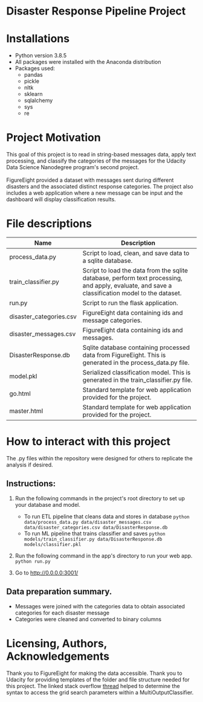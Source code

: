 # Disaster Response Pipeline Project


# Installations
- Python version 3.8.5
- All packages were installed with the Anaconda distribution
- Packages used:
	- pandas
	- pickle
	- nltk
	- sklearn
	- sqlalchemy
	- sys
	- re

# Project Motivation
This goal of this project is to read in string-based messages data, apply text processing, and classify the categories of the messages for the Udacity Data Science Nanodegree program's second project.
<br>  <br>
FigureEight provided a dataset with messages sent during different disasters and the associated distinct response categories.  The project also includes
a web application where a new message can be input and the dashboard will display classification results.  


# File descriptions

| Name| Description |
| ----------- | ----------- |
| process_data.py|  Script to load, clean, and save data to a sqlite database. |
| train_classifier.py| Script to load the data from the sqlite database, perform text processing, and apply, evaluate, and save a classification model to the dataset. |
| run.py | Script to run the flask application. |
| disaster_categories.csv | FigureEight data containing ids and message categories.|
| disaster_messages.csv   | FigureEight data containing ids and messages.|
| DisasterResponse.db| Sqlite database containing processed data from FigureEight.  This is generated in the process_data.py file.|
| model.pkl| Serialized classification model.  This is generated in the train_classifier.py file.|
| go.html| Standard template for web application provided for the project.|
| master.html| Standard template for web application provided for the project.|

# How to interact with this project
The .py files within the repository were designed for others to replicate the analysis if desired.    


## Instructions:
1. Run the following commands in the project's root directory to set up your database and model.

    - To run ETL pipeline that cleans data and stores in database
        `python data/process_data.py data/disaster_messages.csv data/disaster_categories.csv data/DisasterResponse.db`
    - To run ML pipeline that trains classifier and saves
        `python models/train_classifier.py data/DisasterResponse.db models/classifier.pkl`

2. Run the following command in the app's directory to run your web app.
    `python run.py`

3. Go to http://0.0.0.0:3001/

## Data preparation summary.  
- Messages were joined with the categories data to obtain associated categories for each disaster message 
- Categories were cleaned and converted to binary columns


# Licensing, Authors, Acknowledgements
Thank you to FigureEight for making the data accessible.  Thank you to Udacity for providing templates of the folder and file structure needed for this project.  The linked stack
 overflow [thread](https://stackoverflow.com/questions/43532811/gridsearch-over-multioutputregressor) helped to determine the syntax to access the grid search parameters within a MultiOutputClassifier.  